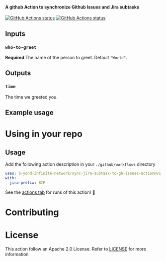 #### A github Action to synchronize Github Issues and Jira subtasks


<p align="left">
  <a href="https://github.com/actions/javascript-action/workflows/test-local"><img alt="GitHub Actions status" src="https://github.com/b-yond-infinite-network/sync-jira-subtask-to-gh-issues-action/workflows/test-local/badge.svg"></a>
  <a href="https://github.com/actions/javascript-action/workflows/test-issuetrigger"><img alt="GitHub Actions status" src="https://github.com/b-yond-infinite-network/sync-jira-subtask-to-gh-issues-action/workflows/test-issuetrigger/badge.svg"></a>
</p>

## Inputs

### `who-to-greet`

**Required** The name of the person to greet. Default `"World"`.

## Outputs

### `time`

The time we greeted you.

## Example usage

# Using in your repo
## Usage

Add the following action description in your `./github/workflows` directory

```yaml
uses: b-yond-infinite-network/sync-jira-subtask-to-gh-issues-action@v1
with:
  jira-prefix: BIP
```

See the [actions tab](https://github.com/actions/javascript-action/actions) for runs of this action! :rocket:

# Contributing

# License
This action follow an Apache 2.0 License.
Refer to [LICENSE](LICENSE) for more information
